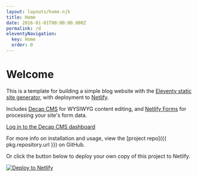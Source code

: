 ```yaml
---
layout: layouts/home.njk
title: Home
date: 2016-01-01T00:00:00.000Z
permalink: /d
eleventyNavigation:
  key: Home
  order: 0
---
```


# Welcome

This is a template for building a simple blog website with the [Eleventy static site generator](https://www.11ty.dev), with deployment to [Netlify](https://www.netlify.com).

Includes [Decap CMS](https://www.decapcms.org) for WYSIWYG content editing, and [Netlify Forms](https://www.netlify.com/docs/form-handling) for processing your site's form data.

[Log in to the Decap CMS dashboard](/admin/)

For more info on installation and usage, view the [project repo]({{ pkg.repository.url }}) on GitHub.

Or click the button below to deploy your own copy of this project to Netlify.

[![Deploy to Netlify](https://www.netlify.com/img/deploy/button.svg)](https://app.netlify.com/start/deploy?repository=https://github.com/danurbanowicz/eleventy-netlify-boilerplate&stack=cms)
